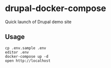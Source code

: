 # drupal-docker-compose
Quick launch of Drupal demo site

## Usage

```shell
cp .env.sample .env
editor .env
docker-compose up -d
open http://localhost
```
